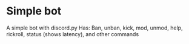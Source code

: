# Simple bot
A simple bot with discord.py
Has: Ban, unban, kick, mod, unmod, help, rickroll, status (shows latency), and other commands
